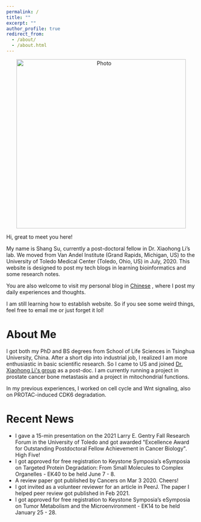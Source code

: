 ```yaml
---
permalink: /
title: ""
excerpt: ""
author_profile: true
redirect_from: 
  - /about/
  - /about.html
---
```


<p align="center">
  <img src="https://sushang-thu.github.io/files/Shang_in_Miami.jpg?raw=true" alt="Photo" style="width: 450px;"/> 
</p>


<p>Hi, great to meet you here!</p>
<p>My name is Shang Su, currently a post-doctoral fellow in Dr. Xiaohong Li’s lab. We moved from Van Andel Institute (Grand Rapids, Michigan, US) to the University of Toledo Medical Center (Toledo, Ohio, US) in July, 2020. This website is designed to post my tech blogs in learning bioinformatics and some research notes.</p>
<p>You are also welcome to visit my personal blog in <a href="https://sushang.life/">Chinese</a> , where I post my daily experiences and thoughts.</p>
<p>I am still learning how to establish website. So if you see some weird things, feel free to email me or just forget it lol!</p>

# About Me

I got both my PhD and BS degrees from School of Life Sciences in Tsinghua University, China. After a short dip into industrial job, I realized I am more enthusiastic in basic scientific research. So I came to US and joined <a href="https://xiaohonglilab.com/">Dr. Xiaohong Li's group</a> as a post-doc.
I am currently running a project in prostate cancer bone metastasis and a project in mitochondrial functions.

In my previous experiences, I worked on cell cycle and Wnt signaling, also on PROTAC-induced CDK6 degradation.



# Recent News

* I gave a 15-min presentation on the 2021 Larry E. Gentry Fall Research Forum in the University of Toledo and got awarded "Excellence Award for Outstanding Postdoctoral Fellow Achievement in Cancer Biology". High Five!
* I got approved for free registration to Keystone Symposia’s eSymposia on Targeted Protein Degradation: From Small Molecules to Complex Organelles - EK40 to be held June 7 - 8.
* A review paper got published by Cancers on Mar 3 2020. Cheers!
* I got invited as a volunteer reviewer for an article in PeerJ. The paper I helped peer review got published in Feb 2021.
* I got approved for free registration to Keystone Symposia’s eSymposia on Tumor Metabolism and the Microenvironment - EK14 to be held January 25 - 28.




